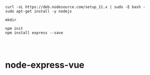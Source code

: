 
```
curl -sL https://deb.nodesource.com/setup_11.x | sudo -E bash -
sudo apt-get install -y nodejs

mkdir 

npm init
npm install express --save




```
# node-express-vue
